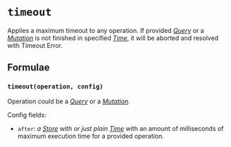 # `timeout` <Badge type="tip" text="since v0.10.0" />

Applies a maximum timeout to any operation.
If provided [_Query_](/api/primitives/query) or a [_Mutation_](/api/primitives/mutation) is not finished in specified [_Time_](/api/primitives/time), it will be aborted and resolved with Timeout Error.

## Formulae

### `timeout(operation, config)`

Operation could be a [_Query_](/api/primitives/query) or a [_Mutation_](/api/primitives/mutation).

Config fields:

- `after`: _a [Store](https://effector.dev/docs/api/effector/store) with or just plain [Time](/api/primitives/time)_ with an amount of milliseconds of maximum execution time for a provided operation.
